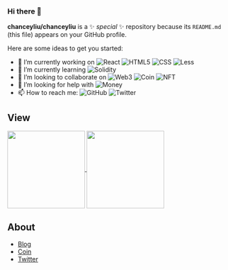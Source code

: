 ### Hi there 👋

**chanceyliu/chanceyliu** is a ✨ _special_ ✨ repository because its `README.md` (this file) appears on your GitHub profile.

Here are some ideas to get you started:

- 🔭 I’m currently working on ![React](https://img.shields.io/badge/-React-333333?style=flat&logo=React) ![HTML5](https://img.shields.io/badge/-HTML5-333333?style=flat&logo=HTML5) ![CSS](https://img.shields.io/badge/-CSS-333333?style=flat&logo=css3) ![Less](https://img.shields.io/badge/-Less-333333?style=flat&logo=less)
- 🌱 I’m currently learning ![Solidity](https://img.shields.io/badge/-Solidity-333333?style=flat&logo=solidity)
- 👯 I’m looking to collaborate on ![Web3](https://img.shields.io/badge/-Web3-red) ![Coin](https://img.shields.io/badge/-Coin-red) ![NFT](https://img.shields.io/badge/-NFT-red)
- 🤔 I’m looking for help with ![Money](https://img.shields.io/badge/-Money-green)
- 📫 How to reach me: ![GitHub](https://img.shields.io/badge/-GitHub-333333?style=flat&logo=github) ![Twitter](https://img.shields.io/badge/-Twiteer-333333?style=flat&logo=twitter)


## View

<p>
  <a href="https://github.com/chanceyliu/github-readme-stats" title="Go to Source">
    <img height=175 align="center" src="https://github-readme-stats-seven-lovat.vercel.app/api?username=chanceyliu&show_icons=true&theme=react">
  </a>
  <a href="https://github.com/chanceyliu/github-readme-stats">
  <img height=175 align="center" src="https://github-readme-stats-seven-lovat.vercel.app/api/top-langs/?username=chanceyliu&layout=compact&theme=react" />
  </a>
</p>

## About

- [Blog](https://blog.chanceyliu.com/)
- [Coin](https://coin.chanceyliu.com/)
- [Twitter](https://twitter.com/)
